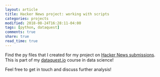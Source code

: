 ```yaml
---
layout: article
title: Hacker News project: working with scripts
categories: projects
modified: 2018-08-24T16:28:11-04:00
tags: [python, dataquest]
comments: true
share: true
read_time: true
---
```



Find the py files that I created for my project on [Hacker News submissions](https://github.com/nahusznaj/Hackers_News_dataquest/).
This is part of my [dataquest.io]() course in data science!

Feel free to get in touch and discuss further analysis!
